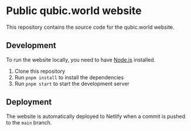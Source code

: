# Public qubic.world website

This repository contains the source code for the qubic.world website.

## Development

To run the website locally, you need to have [Node.js](https://nodejs.org/en/) installed.

1. Clone this repository
2. Run `pnpm install` to install the dependencies
3. Run `pnpm start` to start the development server

## Deployment

The website is automatically deployed to Netlify when a commit is pushed to the `main` branch.
